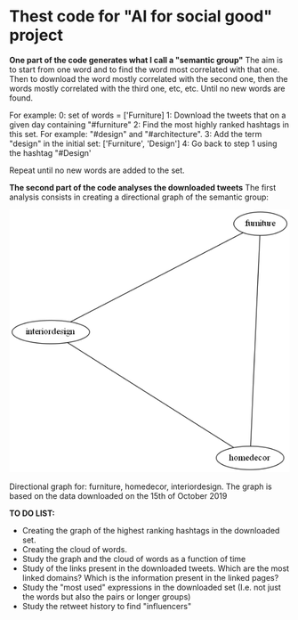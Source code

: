 # Thest code for "AI for social good" project

**One part of the code generates what I call a "semantic group"**
The aim is to start from one word and to find the word most correlated with that one.
Then to download the word mostly correlated with the second one, then the words mostly correlated with the third one, etc, etc.
Until no new words are found.

For example:
0: set of words = ['Furniture]
1: Download the tweets that on a given day containing "#furniture"
2: Find the most highly ranked hashtags in this set. For example: "#design" and "#architecture".
3: Add the term "design" in the initial set: ['Furniture', 'Design']
4: Go back to step 1 using the hashtag "#Design'

Repeat until no new words are added to the set.

**The second part of the code analyses the downloaded tweets**
The first analysis consists in creating a directional graph of the semantic group:

![](https://github.com/ecancellieri/My_twitter_apps/blob/master/creating_semantic_group/graph_0.1.png)
<p>
Directional graph for: furniture, homedecor, interiordesign. The graph is based on the data downloaded on the 15th of October 2019

**TO DO LIST:**
- Creating the graph of the highest ranking hashtags in the downloaded set.
- Creating the cloud of words.
- Study the graph and the cloud of words as a function of time
- Study of the links present in the downloaded tweets. Which are the most linked domains? Which is the information present in the linked pages?
- Study the "most used" expressions in the downloaded set (I.e. not just the words but also the pairs or longer groups)
- Study the retweet history to find "influencers"
